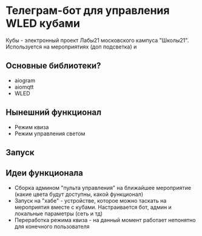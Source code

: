 # Телеграм-бот для управления WLED кубами

Кубы - электронный проект Лабы21 московского кампуса "Школы21". Используется на мероприятиях (доп подсветка) и 

## Основные библиотеки?
- aiogram
- aiomqtt
- WLED

## Нынешний функционал

- Режим квиза
- Режим управления светом

## Запуск


## Идеи функционала

- Сборка админом "пульта управления" на ближайшее мероприятие (какие цвета будут доступны, какой функционал)
- Запуск на "хабе" - устройстве, которое можно таскать на мероприятия вместе с кубами. Настраивается бот, админ и локальные параметры (сеть и тд)
- Переработка режима квиза - на данный момент работает непонятно для конечного пользователя